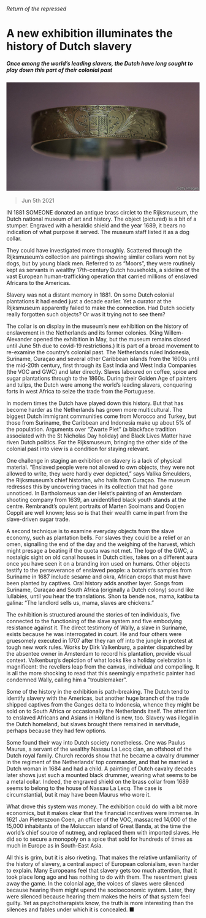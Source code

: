 ###### Return of the repressed

# A new exhibition illuminates the history of Dutch slavery 

##### Once among the world’s leading slavers, the Dutch have long sought to play down this part of their colonial past 

![image](images/20210605_BKP001_0.jpg) 

> Jun 5th 2021 

IN 1881 SOMEONE donated an antique brass circlet to the Rijksmuseum, the Dutch national museum of art and history. The object (pictured) is a bit of a stumper. Engraved with a heraldic shield and the year 1689, it bears no indication of what purpose it served. The museum staff listed it as a dog collar.

They could have investigated more thoroughly. Scattered through the Rijksmuseum’s collection are paintings showing similar collars worn not by dogs, but by young black men. Referred to as “Moors”, they were routinely kept as servants in wealthy 17th-century Dutch households, a sideline of the vast European human-trafficking operation that carried millions of enslaved Africans to the Americas.


Slavery was not a distant memory in 1881. On some Dutch colonial plantations it had ended just a decade earlier. Yet a curator at the Rijksmuseum apparently failed to make the connection. Had Dutch society really forgotten such objects? Or was it trying not to see them?

The collar is on display in the museum’s new exhibition on the history of enslavement in the Netherlands and its former colonies. (King Willem-Alexander opened the exhibition in May, but the museum remains closed until June 5th due to covid-19 restrictions.) It is part of a broad movement to re-examine the country’s colonial past. The Netherlands ruled Indonesia, Suriname, Curaçao and several other Caribbean islands from the 1600s until the mid-20th century, first through its East India and West India Companies (the VOC and GWC) and later directly. Slaves laboured on coffee, spice and sugar plantations through to the 1860s. During their Golden Age of painters and tulips, the Dutch were among the world’s leading slavers, conquering forts in west Africa to seize the trade from the Portuguese.

In modern times the Dutch have played down this history. But that has become harder as the Netherlands has grown more multicultural. The biggest Dutch immigrant communities come from Morocco and Turkey, but those from Suriname, the Caribbean and Indonesia make up about 5% of the population. Arguments over “Zwarte Piet” (a blackface tradition associated with the St Nicholas Day holiday) and Black Lives Matter have riven Dutch politics. For the Rijksmuseum, bringing the other side of the colonial past into view is a condition for staying relevant.

One challenge in staging an exhibition on slavery is a lack of physical material. “Enslaved people were not allowed to own objects, they were not allowed to write, they were hardly ever depicted,” says Valika Smeulders, the Rijksmuseum’s chief historian, who hails from Curaçao. The museum redresses this by uncovering traces in its collection that had gone unnoticed. In Bartholomeus van der Helst’s painting of an Amsterdam shooting company from 1639, an unidentified black youth stands at the centre. Rembrandt’s opulent portraits of Marten Soolmans and Oopjen Coppit are well known; less so is that their wealth came in part from the slave-driven sugar trade.

A second technique is to examine everyday objects from the slave economy, such as plantation bells. For slaves they could be a relief or an omen, signalling the end of the day and the weighing of the harvest, which might presage a beating if the quota was not met. The logo of the GWC, a nostalgic sight on old canal houses in Dutch cities, takes on a different aura once you have seen it on a branding iron used on humans. Other objects testify to the perseverance of enslaved people: a botanist’s samples from Suriname in 1687 include sesame and okra, African crops that must have been planted by captives. Oral history adds another layer. Songs from Suriname, Curaçao and South Africa (originally a Dutch colony) sound like lullabies, until you hear the translations. Shon ta bende nos, mama, katibu ta galina: “The landlord sells us, mama, slaves are chickens.”

The exhibition is structured around the stories of ten individuals, five connected to the functioning of the slave system and five embodying resistance against it. The direct testimony of Wally, a slave in Suriname, exists because he was interrogated in court. He and four others were gruesomely executed in 1707 after they ran off into the jungle in protest at tough new work rules. Works by Dirk Valkenburg, a painter dispatched by the absentee owner in Amsterdam to record his plantation, provide visual context. Valkenburg’s depiction of what looks like a holiday celebration is magnificent: the revellers leap from the canvas, individual and compelling. It is all the more shocking to read that this seemingly empathetic painter had condemned Wally, calling him a “troublemaker”.

Some of the history in the exhibition is path-breaking. The Dutch tend to identify slavery with the Americas, but another huge branch of the trade shipped captives from the Ganges delta to Indonesia, whence they might be sold on to South Africa or occasionally the Netherlands itself. The attention to enslaved Africans and Asians in Holland is new, too. Slavery was illegal in the Dutch homeland, but slaves brought there remained in servitude, perhaps because they had few options.

Some found their way into Dutch society nonetheless. One was Paulus Maurus, a servant of the wealthy Nassau La Lecq clan, an offshoot of the Dutch royal family. Church records show that he became a cavalry drummer in the regiment of the Netherlands’ top commander, and that he married a Dutch woman in 1684 and had a child. A painting of Dutch cavalry decades later shows just such a mounted black drummer, wearing what seems to be a metal collar. Indeed, the engraved shield on the brass collar from 1689 seems to belong to the house of Nassau La Lecq. The case is circumstantial, but it may have been Maurus who wore it.

What drove this system was money. The exhibition could do with a bit more economics, but it makes clear that the financial incentives were immense. In 1621 Jan Pieterszoon Coen, an officer of the VOC, massacred 14,000 of the 15,000 inhabitants of the Moluccan island of Great Banda, at the time the world’s chief source of nutmeg, and replaced them with imported slaves. He did so to secure a monopoly on a spice that sold for hundreds of times as much in Europe as in South-East Asia.

All this is grim, but it is also riveting. That makes the relative unfamiliarity of the history of slavery, a central aspect of European colonialism, even harder to explain. Many Europeans feel that slavery gets too much attention, that it took place long ago and has nothing to do with them. The resentment gives away the game. In the colonial age, the voices of slaves were silenced because hearing them might upend the socioeconomic system. Later, they were silenced because hearing them makes the heirs of that system feel guilty. Yet as psychotherapists know, the truth is more interesting than the silences and fables under which it is concealed. ■

